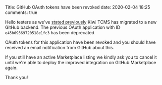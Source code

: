 Title: GitHub OAuth tokens have been revoked
date: 2020-02-04 18:25
comments: true

Hello testers as we've
[stated previously]({filename}2020-01-12-github-app-migration.markdown)
Kiwi TCMS has migrated to a new GitHub backend. The previous OAuth
application with ID `e45b09369720518e1fc3` has been deprecated.

OAuth tokens for this application have been revoked and you should have
received an email notification from GitHub about this.

If you still have an active Marketplace listing we kindly ask you to
cancel it until we're able to deploy the improved integration on
GitHub Marketplace again.


Thank you!

